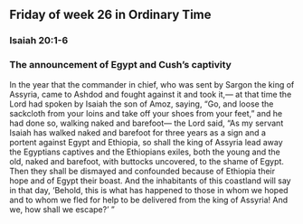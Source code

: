 ## Friday of week 26 in Ordinary Time

### Isaiah 20:1-6

### The announcement of Egypt and Cush’s captivity

In the year that the commander in chief, who was sent by Sargon the king of Assyria, came to Ashdod and fought against it and took it,— at that time the Lord had spoken by Isaiah the son of Amoz, saying, “Go, and loose the sackcloth from your loins and take off your shoes from your feet,” and he had done so, walking naked and barefoot— the Lord said, “As my servant Isaiah has walked naked and barefoot for three years as a sign and a portent against Egypt and Ethiopia, so shall the king of Assyria lead away the Egyptians captives and the Ethiopians exiles, both the young and the old, naked and barefoot, with buttocks uncovered, to the shame of Egypt. Then they shall be dismayed and confounded because of Ethiopia their hope and of Egypt their boast. And the inhabitants of this coastland will say in that day, ‘Behold, this is what has happened to those in whom we hoped and to whom we fled for help to be delivered from the king of Assyria! And we, how shall we escape?’ ”